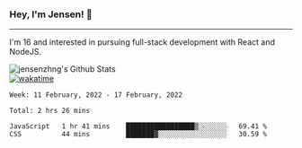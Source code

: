 ### Hey, I'm Jensen! 👋

---

I'm 16 and interested in pursuing full-stack development with React and NodeJS.

![jensenzhng's Github Stats](https://github-readme-stats.vercel.app/api?username=jensenzhng&theme=dark&show_icons=true&count_private=true)
<br />
[![wakatime](https://wakatime.com/badge/user/cbfc263d-3611-4e36-8278-8fad45fe3f62.svg)](https://wakatime.com/@cbfc263d-3611-4e36-8278-8fad45fe3f62)

<!--START_SECTION:waka-->
```text
Week: 11 February, 2022 - 17 February, 2022

Total: 2 hrs 26 mins

JavaScript   1 hr 41 mins    █████████████████▒░░░░░░░   69.41 % 
CSS          44 mins         ███████▓░░░░░░░░░░░░░░░░░   30.59 % 
```
<!--END_SECTION:waka-->
